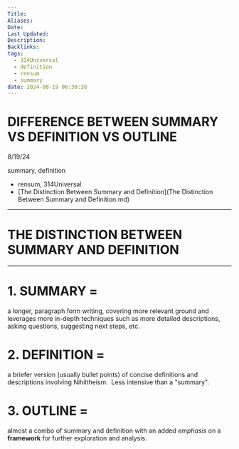 ```yaml
---
Title: 
Aliases: 
Date: 
Last Updated: 
Description: 
Backlinks: 
tags:
  - 314Universal
  - definition
  - rensum
  - summary
date: 2024-08-19 06:30:38
---
```


# DIFFERENCE BETWEEN SUMMARY VS DEFINITION VS OUTLINE

8/19/24

summary, definition

- rensum, 314Universal
- [The Distinction Between Summary and Definition](The Distinction Between Summary and Definition.md)

* * *

# THE DISTINCTION BETWEEN SUMMARY AND DEFINITION

* * *

# 1\. SUMMARY =

a longer, paragraph form writing, covering more relevant ground and leverages more in-depth techniques such as more detailed descriptions, asking questions, suggesting next steps, etc.

# 2\. DEFINITION = 

a briefer version (usually bullet points) of concise definitions and descriptions involving Nihiltheism.  Less intensive than a "summary".

# 3\. OUTLINE =

almost a combo of summary and definition with an added _emphasis_ on a **framework** for further exploration and analysis.
